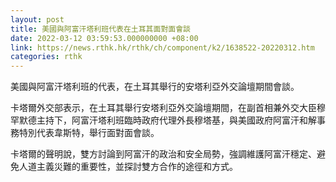 ```yaml
---
layout: post
title: 美國與阿富汗塔利班代表在土耳其面對面會談
date: 2022-03-12 03:59:53.000000000 +08:00
link: https://news.rthk.hk/rthk/ch/component/k2/1638522-20220312.htm
categories: rthk
---
```


美國與阿富汗塔利班的代表，在土耳其舉行的安塔利亞外交論壇期間會談。

卡塔爾外交部表示，在土耳其舉行安塔利亞外交論壇期間，在副首相兼外交大臣穆罕默德主持下，阿富汗塔利班臨時政府代理外長穆塔基，與美國政府阿富汗和解事務特別代表韋斯特，舉行面對面會談。

卡塔爾的聲明說，雙方討論到阿富汗的政治和安全局勢，強調維護阿富汗穩定、避免人道主義災難的重要性，並探討雙方合作的途徑和方式。
